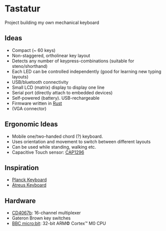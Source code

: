 # Tastatur
Project building my own mechanical keyboard

## Ideas

* Compact (~ 60 keys)
* Non-staggered, ortholinear key layout
* Detects any number of keypress-combinations (suitable for steno/shorthand)
* Each LED can be controlled independently (good for learning new typing layouts)
* USB/bluetooth connectivity
* Small LCD (matrix) display to display one line
* Serial port (directly attach to embedded devices)
* Self-powered (battery). USB-rechargeable
* Firmware written in [Rust][rust]
* (VGA connector)

## Ergonomic Ideas

* Mobile one/two-handed chord (?) keyboard.
* Uses orientation and movement to switch between different layouts
* Can be used while standing, walking etc.
* Capacitive Touch sensor: [CAP1296](http://ww1.microchip.com/downloads/en/DeviceDoc/00001569B.pdf)

## Inspiration

* [Planck Keyboard](http://olkb.com/planck)
* [Atreus Keyboard](http://atreus.technomancy.us/)

## Hardware

* [CD4067b](http://www.ti.com/lit/ds/symlink/cd4067b.pdf): 16-channel multiplexer
* Gateron Brown key switches
* [BBC micro:bit](https://www.microbit.co.uk/): 32-bit ARM© Cortex™ M0 CPU

[rust]: https://www.rust-lang.org/
